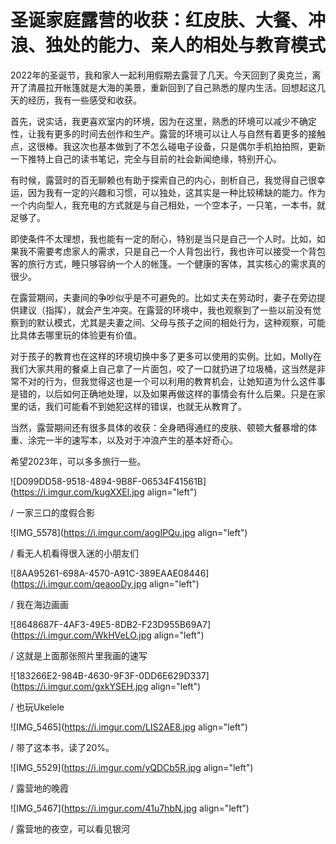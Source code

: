# 圣诞家庭露营的收获：红皮肤、大餐、冲浪、独处的能力、亲人的相处与教育模式

2022年的圣诞节，我和家人一起利用假期去露营了几天。今天回到了奥克兰，离开了清晨拉开帐篷就是大海的美景，重新回到了自己熟悉的屋内生活。回想起这几天的经历，我有一些感受和收获。

首先，说实话，我更喜欢室内的环境，因为在这里，熟悉的环境可以减少不确定性，让我有更多的时间去创作和生产。露营的环境可以让人与自然有着更多的接触点，这很棒。我这次也基本做到了不怎么碰电子设备，只是偶尔手机拍拍照，更新一下推特上自己的读书笔记，完全与目前的社会新闻绝缘，特别开心。

有时候，露营时的百无聊赖也有助于探索自己的内心，剖析自己，我觉得自己很幸运，因为我有一定的兴趣和习惯，可以独处，这其实是一种比较稀缺的能力。作为一个内向型人，我充电的方式就是与自己相处，一个空本子，一只笔，一本书，就足够了。

即使条件不太理想，我也能有一定的耐心，特别是当只是自己一个人时。比如，如果我不需要考虑家人的需求，只是自己一个人背包出行，我也许可以接受一个背包客的旅行方式，睡只够容纳一个人的帐篷。一个健康的客体，其实核心的需求真的很少。

在露营期间，夫妻间的争吵似乎是不可避免的。比如丈夫在劳动时，妻子在旁边提供建议（指挥），就会产生冲突。在露营的环境中，我也观察到了一些以前没有觉察到的默认模式，尤其是夫妻之间、父母与孩子之间的相处行为，这种观察，可能比具体去哪里玩的体验更有价值。

对于孩子的教育也在这样的环境切换中多了更多可以使用的实例。比如，Molly在我们大家共用的餐桌上自己拿了一片面包，咬了一口就扔进了垃圾桶，这当然是非常不对的行为，但我觉得这也是一个可以利用的教育机会，让她知道为什么这件事是错的，以后如何正确地处理，以及如果再做这样的事情会有什么后果。只是在家里的话，我们可能看不到她犯这样的错误，也就无从教育了。

当然，露营期间还有很多具体的收获：全身晒得通红的皮肤、顿顿大餐暴增的体重、涂完一半的速写本，以及对于冲浪产生的基本好奇心。

希望2023年，可以多多旅行一些。

![D099DD58-9518-4894-9B8F-06534F41561B](https://i.imgur.com/kugXXEl.jpg align="left")

/ 一家三口的度假合影

![IMG_5578](https://i.imgur.com/aogIPQu.jpg align="left")

/ 看无人机看得很入迷的小朋友们

![8AA95261-698A-4570-A91C-389EAAE08446](https://i.imgur.com/qeaooDy.jpg align="left")

/ 我在海边画画

![8648687F-4AF3-49E5-8DB2-F23D955B69A7](https://i.imgur.com/WkHVeLO.jpg align="left")

/ 这就是上面那张照片里我画的速写

![183266E2-984B-4630-9F3F-0DD6E629D337](https://i.imgur.com/gxkYSEH.jpg align="left")

/ 也玩Ukelele

![IMG_5465](https://i.imgur.com/LIS2AE8.jpg align="left")

/ 带了这本书，读了20%。

![IMG_5529](https://i.imgur.com/yQDCb5R.jpg align="left")

/ 露营地的晚霞

![IMG_5467](https://i.imgur.com/41u7hbN.jpg align="left")

/ 露营地的夜空，可以看见银河
